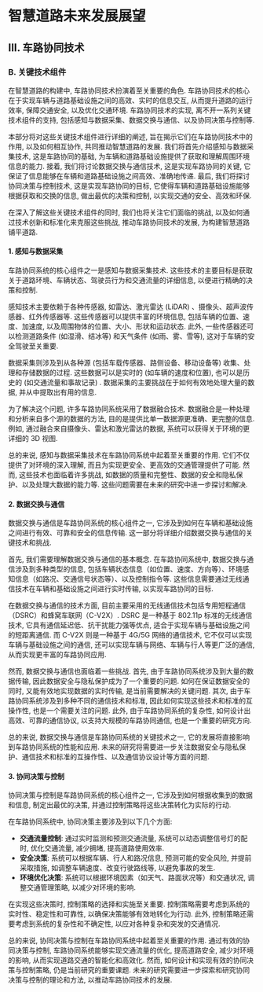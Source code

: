 # 智慧道路未来发展展望

## III. 车路协同技术

### B. 关键技术组件

在智慧道路的构建中, 车路协同技术扮演着至关重要的角色.
车路协同技术的核心在于实现车辆与道路基础设施之间的高效、实时的信息交互, 从而提升道路的运行效率, 保障交通安全, 以及优化交通环境.
车路协同技术的实现, 离不开一系列关键技术组件的支持, 包括感知与数据采集、数据交换与通信、以及协同决策与控制等.

本部分将对这些关键技术组件进行详细的阐述, 旨在揭示它们在车路协同技术中的作用, 以及如何相互协作, 共同推动智慧道路的发展.
我们将首先介绍感知与数据采集技术, 这是车路协同的基础, 为车辆和道路基础设施提供了获取和理解周围环境信息的能力.
接着, 我们将讨论数据交换与通信技术, 这是实现车路协同的关键, 它保证了信息能够在车辆和道路基础设施之间高效、准确地传递.
最后, 我们将探讨协同决策与控制技术, 这是实现车路协同的目标, 它使得车辆和道路基础设施能够根据获取和交换的信息, 做出最优的决策和控制, 以实现交通的安全、高效和环保.

在深入了解这些关键技术组件的同时, 我们也将关注它们面临的挑战, 以及如何通过技术创新和标准化来克服这些挑战, 推动车路协同技术的发展, 为构建智慧道路铺平道路.

#### 1. 感知与数据采集

车路协同系统的核心组件之一是感知与数据采集技术.
这些技术的主要目标是获取关于道路环境、车辆状态、驾驶员行为和交通流量的详细信息, 以便进行精确的决策和控制.

感知技术主要依赖于各种传感器, 如雷达、激光雷达 (LiDAR) 、摄像头、超声波传感器、红外传感器等.
这些传感器可以提供丰富的环境信息, 包括车辆的位置、速度、加速度, 以及周围物体的位置、大小、形状和运动状态.
此外, 一些传感器还可以检测道路条件 (如湿滑、结冰等) 和天气条件 (如雨、雾、雪等), 这对于车辆的安全驾驶至关重要.

数据采集则涉及到从各种源 (包括车载传感器、路侧设备、移动设备等) 收集、处理和存储数据的过程.
这些数据可以是实时的 (如车辆的速度和位置), 也可以是历史的 (如交通流量和事故记录) .
数据采集的主要挑战在于如何有效地处理大量的数据, 并从中提取出有用的信息.

为了解决这个问题, 许多车路协同系统采用了数据融合技术.
数据融合是一种处理和分析来自多个源的数据的方法, 目的是提供比单一数据源更准确、更完整的信息.
例如, 通过融合来自摄像头、雷达和激光雷达的数据, 系统可以获得关于环境的更详细的 3D 视图.

总的来说, 感知与数据采集技术在车路协同系统中起着至关重要的作用.
它们不仅提供了对环境的深入理解, 而且为实现更安全、更高效的交通管理提供了可能.
然而, 这些技术也面临着许多挑战, 如数据的质量和完整性、数据的安全和隐私保护、以及处理大数据的能力等.
这些问题需要在未来的研究中进一步探讨和解决.

#### 2. 数据交换与通信

数据交换与通信是车路协同系统的核心组件之一, 它涉及到如何在车辆和基础设施之间进行有效、可靠和安全的信息传输.
这一部分将详细介绍数据交换与通信的关键技术和挑战.

首先, 我们需要理解数据交换与通信的基本概念.
在车路协同系统中, 数据交换与通信涉及到多种类型的信息, 包括车辆状态信息（如位置、速度、方向等）、环境感知信息（如路况、交通信号状态等）、以及控制指令等.
这些信息需要通过无线通信技术在车辆和基础设施之间进行实时传输, 以实现车路协同的目标.

在数据交换与通信的技术方面, 目前主要采用的无线通信技术包括专用短程通信（DSRC）和蜂窝车联网（C-V2X）.
DSRC 是一种基于 802.11p 标准的无线通信技术, 它具有通信延迟低、抗干扰能力强等优点, 适合于实现车辆与基础设施之间的短距离通信.
而 C-V2X 则是一种基于 4G/5G 网络的通信技术, 它不仅可以实现车辆与基础设施之间的通信, 还可以实现车辆与网络、车辆与行人等更广泛的通信, 从而实现更丰富的车路协同应用.

然而, 数据交换与通信也面临着一些挑战.
首先, 由于车路协同系统涉及到大量的数据传输, 因此数据安全与隐私保护成为了一个重要的问题.
如何在保证数据安全的同时, 又能有效地实现数据的实时传输, 是当前需要解决的关键问题.
其次, 由于车路协同系统涉及到多种不同的通信技术和标准, 因此如何实现这些技术和标准的互操作性, 也是一个需要关注的问题.
此外, 由于车路协同系统的复杂性, 如何设计出高效、可靠的通信协议, 以支持大规模的车路协同通信, 也是一个重要的研究方向.

总的来说, 数据交换与通信是车路协同系统的关键技术之一, 它的发展将直接影响到车路协同系统的性能和应用.
未来的研究将需要进一步关注数据安全与隐私保护、通信技术和标准的互操作性、以及通信协议设计等方面的问题.

#### 3. 协同决策与控制

协同决策与控制是车路协同系统的核心组件之一, 它涉及到如何根据收集到的数据和信息, 制定出最优的决策, 并通过控制策略将这些决策转化为实际的行动.

在车路协同系统中, 协同决策主要涉及到以下几个方面:

- **交通流量控制**: 通过实时监测和预测交通流量, 系统可以动态调整信号灯的配时, 优化交通流量, 减少拥堵, 提高道路使用效率.
- **安全决策**: 系统可以根据车辆、行人和路况信息, 预测可能的安全风险, 并提前采取措施, 如调整车辆速度、改变行驶路线等, 以避免事故的发生.
- **环境优化决策**: 系统可以根据环境因素（如天气、路面状况等）和交通状况, 调整交通管理策略, 以减少对环境的影响.

在实现这些决策时, 控制策略的选择和实施至关重要.
控制策略需要考虑到系统的实时性、稳定性和可靠性, 以确保决策能够有效地转化为行动.
此外, 控制策略还需要考虑到系统的复杂性和不确定性, 以应对各种复杂和突发的交通情况.

总的来说, 协同决策与控制在车路协同系统中起着至关重要的作用.
通过有效的协同决策与控制, 车路协同系统能够实现交通流量的优化, 提高道路安全, 减少对环境的影响, 从而实现道路交通的智能化和高效化.
然而, 如何设计和实现有效的协同决策与控制策略, 仍是当前研究的重要课题.
未来的研究需要进一步探索和研究协同决策与控制的理论和方法, 以推动车路协同技术的发展.
